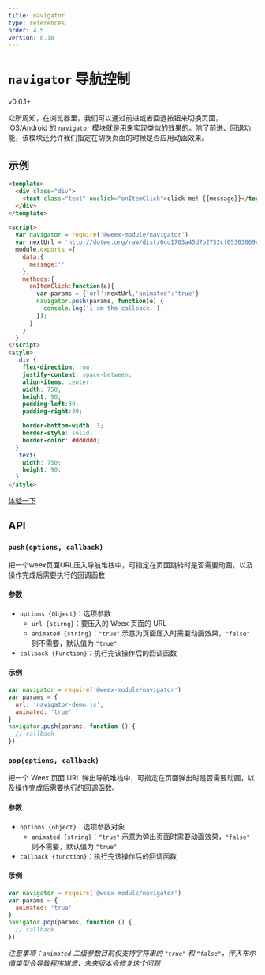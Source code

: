 ```yaml
---
title: navigator
type: references
order: 4.5
version: 0.10
---
```


# `navigator` 导航控制
<span class="weex-version">v0.6.1+</span>

众所周知，在浏览器里，我们可以通过前进或者回退按钮来切换页面，iOS/Android 的 `navigator` 模块就是用来实现类似的效果的。除了前进、回退功能，该模块还允许我们指定在切换页面的时候是否应用动画效果。

## 示例

```html
<template>
  <div class="div">
    <text class="text" onclick="onItemClick">click me! {{message}}</text>
  </div>
</template>

<script>
  var navigator = require('@weex-module/navigator')
  var nextUrl = 'http://dotwe.org/raw/dist/6cd1703a45d7b2752cf05303069ce881.js'
  module.exports ={
    data:{
      message:''
    },
    methods:{
      onItemClick:function(e){
        var params = {'url':nextUrl,'animated':'true'}
        navigator.push(params, function(e) {
          console.log('i am the callback.')
        });
      }
    }
  }
</script>
<style>
  .div {
    flex-direction: row;
    justify-content: space-between;
    align-items: center;
    width: 750;
    height: 90;
    padding-left:30;
    padding-right:30;

    border-bottom-width: 1;
    border-style: solid;
    border-color: #dddddd;
  }
  .text{
    width: 750;
    height: 90;
  }
</style>
```

[体验一下](http://dotwe.org/dba03a1660e6242778fd19d3d8f5944b)

## API

### `push(options, callback)`

把一个weex页面URL压入导航堆栈中，可指定在页面跳转时是否需要动画，以及操作完成后需要执行的回调函数

#### 参数

* `options {Object}`：选项参数
  * `url {stirng}`：要压入的 Weex 页面的 URL
  * `animated {string}`：`"true"` 示意为页面压入时需要动画效果，`"false"` 则不需要，默认值为 `"true"`
* `callback {Function}`：执行完该操作后的回调函数

#### 示例

```javascript
var navigator = require('@weex-module/navigator')
var params = {
  url: 'navigator-demo.js',
  animated: 'true'
}
navigator.push(params, function () {
  // callback
})
```

### `pop(options, callback)`

把一个 Weex 页面 URL 弹出导航堆栈中，可指定在页面弹出时是否需要动画，以及操作完成后需要执行的回调函数。

#### 参数

* `options {object}`：选项参数对象
  * `animated {string}`：`"true"` 示意为弹出页面时需要动画效果，`"false"` 则不需要，默认值为 `"true"`
* `callback {function}`：执行完该操作后的回调函数

#### 示例

```javascript
var navigator = require('@weex-module/navigator')
var params = {
  animated: 'true'
}
navigator.pop(params, function () {
  // callback
})
```

*注意事项：`animated` 二级参数目前仅支持字符串的 `"true"` 和 `"false"`，传入布尔值类型会导致程序崩溃，未来版本会修复这个问题*
